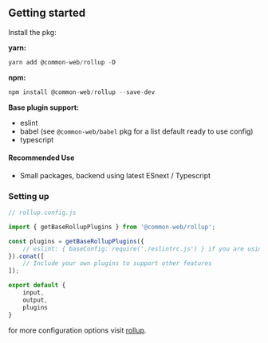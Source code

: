 ## Getting started

Install the pkg:

**yarn:**
```js
yarn add @common-web/rollup -D
```

**npm:**

```js
npm install @common-web/rollup --save-dev
```

**Base plugin support:**
- eslint
- babel (see `@common-web/babel` pkg for a list default ready to use config)
- typescript

#### Recommended Use

- Small packages, backend using latest ESnext / Typescript

### Setting up

```js
// rollup.config.js

import { getBaseRollupPlugins } from '@common-web/rollup';

const plugins = getBaseRollupPlugins({
    // eslint: { baseConfig: require('./eslintrc.js') } if you are using `eslintrc.js`
}).conat([
    // Include your own plugins to support other features 
]);

export default {
    input,
    output,
    plugins
}

```

for more configuration options visit [rollup](https://rollupjs.org/guide/en/).
